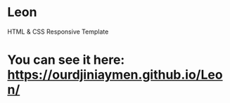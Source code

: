 # Leon
HTML &amp; CSS Responsive Template
# You can see it here: https://ourdjiniaymen.github.io/Leon/
